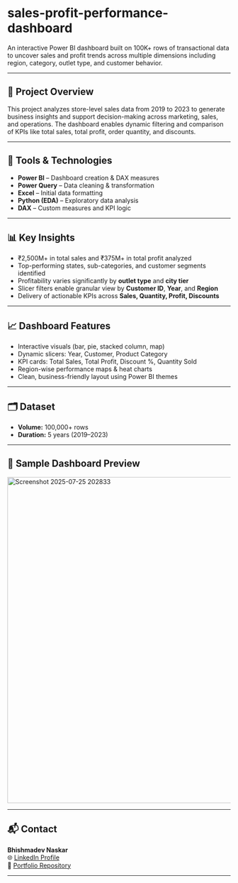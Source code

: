 # sales-profit-performance-dashboard

An interactive Power BI dashboard built on 100K+ rows of transactional data to uncover sales and profit trends across multiple dimensions including region, category, outlet type, and customer behavior.

---

## 📌 Project Overview

This project analyzes store-level sales data from 2019 to 2023 to generate business insights and support decision-making across marketing, sales, and operations. The dashboard enables dynamic filtering and comparison of KPIs like total sales, total profit, order quantity, and discounts.

---

## 🧰 Tools & Technologies

- **Power BI** – Dashboard creation & DAX measures  
- **Power Query** – Data cleaning & transformation  
- **Excel** – Initial data formatting  
- **Python (EDA)** – Exploratory data analysis  
- **DAX** – Custom measures and KPI logic

---

## 📊 Key Insights

- ₹2,500M+ in total sales and ₹375M+ in total profit analyzed  
- Top-performing states, sub-categories, and customer segments identified  
- Profitability varies significantly by **outlet type** and **city tier**  
- Slicer filters enable granular view by **Customer ID**, **Year**, and **Region**  
- Delivery of actionable KPIs across **Sales, Quantity, Profit, Discounts**

---

## 📈 Dashboard Features

- Interactive visuals (bar, pie, stacked column, map)  
- Dynamic slicers: Year, Customer, Product Category  
- KPI cards: Total Sales, Total Profit, Discount %, Quantity Sold  
- Region-wise performance maps & heat charts  
- Clean, business-friendly layout using Power BI themes

---

## 🗂️ Dataset

- **Volume:** 100,000+ rows  
- **Duration:** 5 years (2019–2023)

---

## 📸 Sample Dashboard Preview

<img width="1310" height="735" alt="Screenshot 2025-07-25 202833" src="https://github.com/user-attachments/assets/f71ac28f-a7fd-40fb-ad94-148e03404869" />



---

## 📬 Contact

**Bhishmadev Naskar**  
🌐 [LinkedIn Profile](https://www.linkedin.com/in/bhishmadevnaskar)  
📁 [Portfolio Repository](https://github.com/Bhishmadev2003)

---
